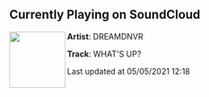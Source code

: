 ## Currently Playing on SoundCloud

[<img align="left" width="100" src="https://i1.sndcdn.com/artworks-SYTomL1OEZ861T8L-Nc9J6Q-t500x500.jpg">](https://soundcloud.com/dreamdnvr/whats-up)

**Artist**: DREAMDNVR 

**Track**: WHAT'S UP?

Last updated at 05/05/2021 12:18
